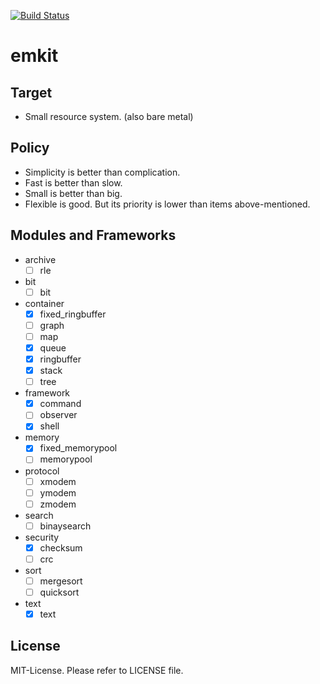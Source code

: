 [![Build Status](https://travis-ci.org/ryochack/emkit.svg)](https://travis-ci.org/ryochack/emkit)

emkit
======

## Target
- Small resource system. (also bare metal)

## Policy
- Simplicity is better than complication.
- Fast is better than slow.
- Small is better than big.
- Flexible is good. But its priority is lower than items above-mentioned.

## Modules and Frameworks
- archive
	- [ ] rle
- bit
	- [ ] bit
- container
	- [x] fixed_ringbuffer
	- [ ] graph
	- [ ] map
	- [x] queue
	- [x] ringbuffer
	- [x] stack
	- [ ] tree
- framework
	- [x] command
	- [ ] observer
	- [x] shell
- memory
	- [x] fixed_memorypool
	- [ ] memorypool
- protocol
	- [ ] xmodem
	- [ ] ymodem
	- [ ] zmodem
- search
	- [ ] binaysearch
- security
	- [x] checksum
	- [ ] crc
- sort
	- [ ] mergesort
	- [ ] quicksort
- text
	- [x] text

## License
MIT-License.
Please refer to LICENSE file.
